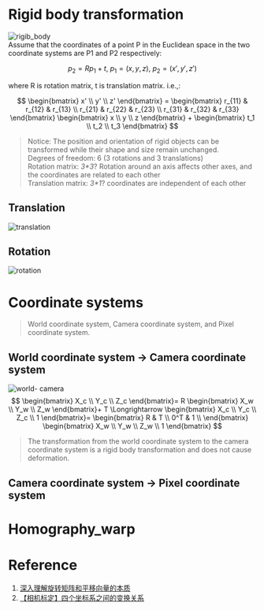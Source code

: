 # Rigid body transformation
![rigib_body](https://github.com/elleryw0518/MVS/assets/101634608/6acf03ea-423c-4f51-acd6-a9601b1736a3)  
Assume that the coordinates of a point P in the Euclidean space in the two coordinate systems are P1 and P2 respectively:
  
$$
p_2 = R p_1 + t,\ p_1=(x, y, z),\ p_2=(x', y', z') 
$$
  
where R is rotation matrix, t is translation matrix.
i.e.,:  

$$
\begin{bmatrix}
x' \\
y' \\
z'
\end{bmatrix} =
\begin{bmatrix}
r_{11} & r_{12} & r_{13} \\
r_{21} & r_{22} & r_{23} \\
r_{31} & r_{32} & r_{33}
\end{bmatrix}
\begin{bmatrix}
x \\
y \\
z
\end{bmatrix} +
\begin{bmatrix}
t_1 \\
t_2 \\
t_3
\end{bmatrix}
$$  
> Notice: The position and orientation of rigid objects can be transformed while their shape and size remain unchanged.  
Degrees of freedom: 6 (3 rotations and 3 translations)  
Rotation matrix: _3*3_? Rotation around an axis affects other axes, and the coordinates are related to each other  
Translation matrix: _3*1_? coordinates are independent of each other  
## Translation
![translation](https://github.com/elleryw0518/MVS/assets/101634608/03f8c570-cc81-496e-bd01-9a9adbb730ec)

## Rotation
![rotation](https://github.com/elleryw0518/MVS/assets/101634608/d885560e-3a30-43e9-8379-11204747e3cf)
# Coordinate systems
> World coordinate system, Camera coordinate system, and Pixel coordinate system.
## World coordinate system -> Camera coordinate system
![world- camera](https://github.com/elleryw0518/MVS/assets/101634608/9737703f-520c-4dcd-9366-4e235df499ae)
$$
\begin{bmatrix}
X_c \\
Y_c \\
Z_c
\end{bmatrix}=
R
\begin{bmatrix}
X_w \\
Y_w \\
Z_w
\end{bmatrix}+
T \Longrightarrow 
\begin{bmatrix}
X_c \\
Y_c \\
Z_c \\
1
\end{bmatrix}=
\begin{bmatrix}
R & T \\
0^T & 1 \\
\end{bmatrix}
\begin{bmatrix}
X_w \\
Y_w \\
Z_w \\
1
\end{bmatrix}
$$
> The transformation from the world coordinate system to the camera coordinate system is a rigid body transformation and does not cause deformation.

## Camera coordinate system -> Pixel coordinate system

# Homography_warp

# Reference
1. [深入理解旋转矩阵和平移向量的本质](https://zhuanlan.zhihu.com/p/141597984)
2. [【相机标定】四个坐标系之间的变换关系](https://cloud.tencent.com/developer/article/1820935)
